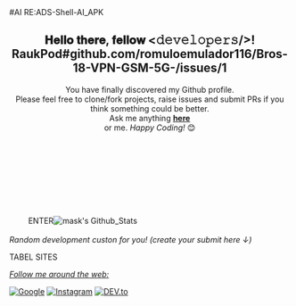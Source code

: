<html>
<!DOCTYPE html>
<html lang="en" xmlns="http://www.w3.org/1999/xhtml">
<meta charset="utf-8" />
<version="1.0" encoding="UTF-8">
<head>
#AI  RE:ADS-Shell-AI_APK
<div align="center">
<h2> 𝐇𝐞𝐥𝐥𝐨 𝐭𝐡𝐞𝐫𝐞, 𝐟𝐞𝐥𝐥𝐨𝐰 <𝚍𝚎𝚟𝚎𝚕𝚘𝚙𝚎𝚛𝚜/>!
</head>
<body>
  RaukPod#github.com/romuloemulador116/Bros-18-VPN-GSM-5G-/issues/1</h2>
</div>

<div align="center">

You have finally discovered my Github profile. <br>
Please feel free to clone/fork projects, raise issues and submit PRs if you think something could be better. <br>
Ask me anything <a href="https://github.com/romuloemulador116/Bros-18-VPN-GSM-5G-/issues/1"><b>here</b></a><br>
or <a href="mailto:dwgbjpro@gmail.com">
<b></b></a> me.
<i>Happy Coding!</i> 😊
</div>
<td><tr><div waskleshaBank="(Submit-recisory todas price joy payment trench=/by tribute Agost=[2023/agend-secund target="blank"><src="Sundtime-Data-time=[NT:HS,09-2023]-hs_0001 dev your guide:snf-Aouthor"><get-time="%💯%"></tr></td>  
<p><info goto="tributo" but to c$ casp="cep payment"valours=" charset="valours-mêscontribuicion"><metada="pin"><print="submit -g teste="java.Turnedsac.runtime.status.css"><a cont="$"value="payment="mailto:dwgbjpro@gmail.com:Afiliados"><class="Alisean bether="Assistente"><div class="dados"giro-capital="money-contribuição"><a href="https://m.facebook.com/story.php?story_fbid=pfbid0MN1VeovjkTDDrdSSYHp6wCYwv3GNsNyuds5g6AChGW6V6igq7QDU5ZfFwweTUzJzl&id=100001414089987&mibextid=Nif5oz">
<goto="universal UserID:pack"><div class="trin-url="ruble mailto:adelicia10@gmail.com"></div><div class="dados" cont="Afiliados-sence-alias"bass="cashback"></div>
<div content="vantagens-selecionar $pay_bankDashelizer"seu-factura="{gestion forbiden reren="submit}"></p>
<p><id>
<id><a href="adelicia10@gmail.com"><id="task real porcent#ariel not foud"></id></div></p><div>
<a mailto:adelicia10@gmail.com></button> 
<embed><class="bousor-feed" my cont="Afre"></id><embed src=""scrollins="pixel"weshdit_tabel="11"width="30"></embed>
<alain="center"
<buttom type="button button1">ENTER<img src="https://github-readme-stats.vercel.app/api?username=romuloemulador116&include_all_commits=true&count_public=true&show_icons=true&line_height=20&title_color=7A7ADB&icon_color=2234AE&text_color=D3D3D3&bg_color=0,000000,130F40" alt="mask's Github_Stats">

</br>
</br>
<i>Random development custon for you! (create your submit here ↓)</i><br>

TABEL SITES
<div>
</div>
<class past/:copy/y dmpast%temp%(Add=%nowpast%><class
usrdir:setting config smc:cd%Android\Appdata\source\setting\config\Apps\>
<class token:Android\Appdata\Source\Storange&files\FilesApp\copy\><chelary-auto
crowVoiceDir]¿?=1/stop.../*All-Slug/base="local"><span
tilib="{bing sonid wap Sonds biHip no}" Fragment="to Font"Emergence="saveData"
toss voice}. dinamic="Sonds%temp%^><polgitheOsAndroid.Source.wev><
Sonwike=Bloock,><class=%Autentication% blustop="AutoEnd"></div><div implemente="imput"dir="invod_Add:KeyplesData",twin="(t surf on froid down"sdr="true;comand:/$/Username/ten/bigligth(phone2/sdr/number/recall/discagen="bestpup"),nowfrest_tabel=font:\cd\smc\dretkelnama\my_copy\y </div><div class button="Select");phone="terplaserLocalUser" retorn="tree"(true); class="usr.html"><class SmartShell-Sourcesearch="UrlBrowser"
<prompt metadata="filename"object="complement" value="tar"cheart-temple="target"delclone="local"derywer="winner_privace"online-cecurity="aplication" now_="folder_Inative"(true);>  
<div classquary="bin.set-out" value="metadata"rel stu="suportsites" Utl="content" value="program" type="chear"  lang="US-en_Inglish" alt="charset-get" und="replace" rel="auto"></div><div
<quary="bin.set-out"value="metadata"sent="programFils"class="flog" pelegren="Google.com.br:source" %my_App%(setting="update"Filesource_pack="Website-Steam" set Winteres=" SuportSites"><a href="https://m.facebook.com/profile.php/?id=100083385104890"><div alain="browser"ustend All Suport Browser"<div alain="Google" src="http/:www.google.com.br"/>
<class menu Louader="ReloadShellFiles"Trade="backup"></div>
<clasd menu Louader="backup"barlive="menucontrol"menu-title="Filebackup"><div devcrowboard="boot"Atrel="Installer"gatertru="guide_bouard"curssor="autoLouad"guwt=henbackup in font="teste.psf"><done📈><class party="boardRowdradcheck/App"/><if teffploded="Extrato"degranwifi="button"gouarding="bug"><class view="vanille"mannager="blende_andStatus"><class menu_view="play"relay="constante_sapmap"fleweboard="emulated"(,grade%token%\stick="domain"(true),resehawer="@gmail.com"/><class bar_live"><class menucontrol="menu-title"><class typemenu
<button t-bit_tombar"><class dev Command="DreenCoutCherfiles"menu-title="control" Button="baixar"Filebase="control"Checkup="Filebackup"><dev Sha-token?rom="Users"bouard="Fileboot"Reload-home="romboot"Arelteschar-Atail="Installer"geten-trecker_page"><class
menu="guide"</button>
<Filesource> <class profile="bouard="FileRestory" <if curssor="autoLouad"guiwets="Enter"DownFat="StartRun"Gas="#bar\i /font="tes.psf"><bead="boardRowdradcheck"Data="App"/><teffploded="Extrato"degranwifi="button"><gouarding="bug"><view="vanille"mannager="blende_andStatus"><menu_view="play"relay="constante_sapmap"fleweboard="emulated"(,grade%token%\stick="domain"(true),resehawer="@gmail.com"/></barlivemenucontrol="menu-title"></menu>
<quary="bin.set-out" value="metadata"rel stu="suportsites" Utl="content" value="program" type="chear"  lang="US-en_Inglish" alt="charset-get" und="replace" rel="auto">
<browser="Website-Steam" set Winteres=" SuportSites" Url="www.google.com/ustend All Suport Browser><a href="http/:www.google.com.br"/>
<quary="bin.set-out" value"=metadata"sent="programFils"/class="flog" pelegren="Google.com.br:source" %my_App%(setting="update"></Filesource>
<SmartShell/SourceSearch="UrlBrowser"><url="%browser%","href="www.google.com.br"/>
<td><tr><intro?=$@@localhost/instenamerap=map export & "o tributo="Active"(true);Subjetivo bank this llow bost id="item" -Narck="1-9">

<i>Follow me around the web:</i><br>

<a href="[https://www.google.com.br/in/ronsk-sekio](https://news.google.com/foryou?hl=pt-BR&gl=BR&ceid=BR:pt-419)" target="_blank"><img src="https://encrypted-tbn0.gstatic.com/images?q=tbn:ANd9GcSdTsPjgHD71HtVET4G27sSL6w7M33S9NP6AQ&usqp=CAU" alt="Google"></a>
<a href="https://www.instagram.com/perfil/in/motion/profile=?q%2Fronsther_romu%2F" target="_blank"><img src="https://img.shields.io/badge/Instagram-%23E4405F.svg?&style=flat-square&logo=instagram&logoColor=white" alt="Instagram"></a>
<a href="" target="_blank"><img src="https://img.shields.io/badge/DEV-%230A0A0A.svg?&style=flat-square&logo=DEV.to&logoColor=white" alt="DEV.to"></a>

</div>
</tr></td> 
</div>
</body>
</html>
